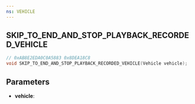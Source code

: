 ```yaml
---
ns: VEHICLE
---
```

## SKIP_TO_END_AND_STOP_PLAYBACK_RECORDED_VEHICLE

```c
// 0xAB8E2EDA0C0A5883 0x8DEA18C8
void SKIP_TO_END_AND_STOP_PLAYBACK_RECORDED_VEHICLE(Vehicle vehicle);
```


## Parameters
* **vehicle**: 

